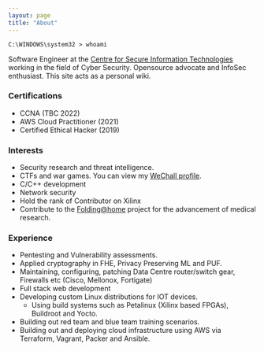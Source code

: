 ```yaml
---
layout: page
title: "About"
---
```


```windows
C:\WINDOWS\system32 > whoami
```

Software Engineer at the [Centre for Secure Information Technologies](https://www.qub.ac.uk/ecit/CSIT/) working in the field of Cyber Security. Opensource advocate and InfoSec enthusiast. This site acts as a personal wiki.   


### Certifications
- CCNA (TBC 2022)
- AWS Cloud Practitioner (2021)
- Certified Ethical Hacker (2019)

### Interests
- Security research and threat intelligence. 
- CTFs and war games. You can view my [WeChall profile](https://www.wechall.net/profile/un5h4d0w).
- C/C++ development
- Network security
- Hold the rank of Contributor on Xilinx
- Contribute to the <a href="https://stats.foldingathome.org/donor/73291172" target="_blank">Folding@home</a> project for the advancement of medical research.


### Experience
- Pentesting and Vulnerability assessments.
- Applied cryptography in FHE, Privacy Preserving ML and PUF.
- Maintaining, configuring, patching Data Centre router/switch gear, Firewalls etc (Cisco, Mellonox, Fortigate)
- Full stack web development
- Developing custom Linux distributions for IOT devices.
    - Using build systems such as Petalinux (Xilinx based FPGAs), Buildroot and Yocto.
- Building out red team and blue team training scenarios.
- Building out and deploying cloud infrastructure using AWS via Terraform, Vagrant, Packer and Ansible.
